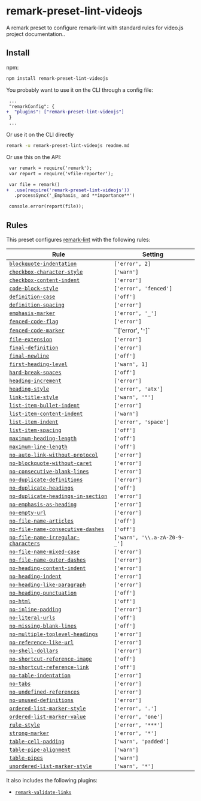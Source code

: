 <!--This file is generated, see build-presets in the remark-link package -->

# remark-preset-lint-videojs

A remark preset to configure remark-lint with standard rules for video.js project documentation..

## Install

npm:

```sh
npm install remark-preset-lint-videojs
```

You probably want to use it on the CLI through a config file:

```diff
 ...
 "remarkConfig": {
+  "plugins": ["remark-preset-lint-videojs"]
 }
 ...
```

Or use it on the CLI directly

```sh
remark -u remark-preset-lint-videojs readme.md
```

Or use this on the API:

```diff
 var remark = require('remark');
 var report = require('vfile-reporter');

 var file = remark()
+  .use(require('remark-preset-lint-videojs'))
   .processSync('_Emphasis_ and **importance**')

 console.error(report(file));
```

## Rules

This preset configures [remark-lint](https://github.com/wooorm/remark-lint) with the following rules:

| Rule                                                                                                                                            | Setting                      |
| ----------------------------------------------------------------------------------------------------------------------------------------------- | ---------------------------- |
| [`blockquote-indentation`](https://github.com/wooorm/remark-lint/tree/master/packages/remark-lint-blockquote-indentation)                       | `['error', 2]`               |
| [`checkbox-character-style`](https://github.com/wooorm/remark-lint/tree/master/packages/remark-lint-checkbox-character-style)                   | `['warn']`                   |
| [`checkbox-content-indent`](https://github.com/wooorm/remark-lint/tree/master/packages/remark-lint-checkbox-content-indent)                     | `['error']`                  |
| [`code-block-style`](https://github.com/wooorm/remark-lint/tree/master/packages/remark-lint-code-block-style)                                   | `['error', 'fenced']`        |
| [`definition-case`](https://github.com/wooorm/remark-lint/tree/master/packages/remark-lint-definition-case)                                     | `['off']`                    |
| [`definition-spacing`](https://github.com/wooorm/remark-lint/tree/master/packages/remark-lint-definition-spacing)                               | `['error']`                  |
| [`emphasis-marker`](https://github.com/wooorm/remark-lint/tree/master/packages/remark-lint-emphasis-marker)                                     | `['error', '_']`             |
| [`fenced-code-flag`](https://github.com/wooorm/remark-lint/tree/master/packages/remark-lint-fenced-code-flag)                                   | `['error']`                  |
| [`fenced-code-marker`](https://github.com/wooorm/remark-lint/tree/master/packages/remark-lint-fenced-code-marker)                               | ``['error', '`'`]`           |
| [`file-extension`](https://github.com/wooorm/remark-lint/tree/master/packages/remark-lint-file-extension)                                       | `['error']`                  |
| [`final-definition`](https://github.com/wooorm/remark-lint/tree/master/packages/remark-lint-final-definition)                                   | `['error']`                  |
| [`final-newline`](https://github.com/wooorm/remark-lint/tree/master/packages/remark-lint-final-newline)                                         | `['off']`                    |
| [`first-heading-level`](https://github.com/wooorm/remark-lint/tree/master/packages/remark-lint-first-heading-level)                             | `['warn', 1]`                |
| [`hard-break-spaces`](https://github.com/wooorm/remark-lint/tree/master/packages/remark-lint-hard-break-spaces)                                 | `['off']`                    |
| [`heading-increment`](https://github.com/wooorm/remark-lint/tree/master/packages/remark-lint-heading-increment)                                 | `['error']`                  |
| [`heading-style`](https://github.com/wooorm/remark-lint/tree/master/packages/remark-lint-heading-style)                                         | `['error', 'atx']`           |
| [`link-title-style`](https://github.com/wooorm/remark-lint/tree/master/packages/remark-lint-link-title-style)                                   | `['warn', '"']`              |
| [`list-item-bullet-indent`](https://github.com/wooorm/remark-lint/tree/master/packages/remark-lint-list-item-bullet-indent)                     | `['error']`                  |
| [`list-item-content-indent`](https://github.com/wooorm/remark-lint/tree/master/packages/remark-lint-list-item-content-indent)                   | `['warn']`                   |
| [`list-item-indent`](https://github.com/wooorm/remark-lint/tree/master/packages/remark-lint-list-item-indent)                                   | `['error', 'space']`         |
| [`list-item-spacing`](https://github.com/wooorm/remark-lint/tree/master/packages/remark-lint-list-item-spacing)                                 | `['off']`                    |
| [`maximum-heading-length`](https://github.com/wooorm/remark-lint/tree/master/packages/remark-lint-maximum-heading-length)                       | `['off']`                    |
| [`maximum-line-length`](https://github.com/wooorm/remark-lint/tree/master/packages/remark-lint-maximum-line-length)                             | `['off']`                    |
| [`no-auto-link-without-protocol`](https://github.com/wooorm/remark-lint/tree/master/packages/remark-lint-no-auto-link-without-protocol)         | `['error']`                  |
| [`no-blockquote-without-caret`](https://github.com/wooorm/remark-lint/tree/master/packages/remark-lint-no-blockquote-without-caret)             | `['error']`                  |
| [`no-consecutive-blank-lines`](https://github.com/wooorm/remark-lint/tree/master/packages/remark-lint-no-consecutive-blank-lines)               | `['error']`                  |
| [`no-duplicate-definitions`](https://github.com/wooorm/remark-lint/tree/master/packages/remark-lint-no-duplicate-definitions)                   | `['error']`                  |
| [`no-duplicate-headings`](https://github.com/wooorm/remark-lint/tree/master/packages/remark-lint-no-duplicate-headings)                         | `['off']`                    |
| [`no-duplicate-headings-in-section`](https://github.com/wooorm/remark-lint/tree/master/packages/remark-lint-no-duplicate-headings-in-section)   | `['error']`                  |
| [`no-emphasis-as-heading`](https://github.com/wooorm/remark-lint/tree/master/packages/remark-lint-no-emphasis-as-heading)                       | `['error']`                  |
| [`no-empty-url`](https://github.com/wooorm/remark-lint/tree/master/packages/remark-lint-no-empty-url)                                           | `['error']`                  |
| [`no-file-name-articles`](https://github.com/wooorm/remark-lint/tree/master/packages/remark-lint-no-file-name-articles)                         | `['off']`                    |
| [`no-file-name-consecutive-dashes`](https://github.com/wooorm/remark-lint/tree/master/packages/remark-lint-no-file-name-consecutive-dashes)     | `['off']`                    |
| [`no-file-name-irregular-characters`](https://github.com/wooorm/remark-lint/tree/master/packages/remark-lint-no-file-name-irregular-characters) | `['warn', '\\.a-zA-Z0-9-_']` |
| [`no-file-name-mixed-case`](https://github.com/wooorm/remark-lint/tree/master/packages/remark-lint-no-file-name-mixed-case)                     | `['error']`                  |
| [`no-file-name-outer-dashes`](https://github.com/wooorm/remark-lint/tree/master/packages/remark-lint-no-file-name-outer-dashes)                 | `['error']`                  |
| [`no-heading-content-indent`](https://github.com/wooorm/remark-lint/tree/master/packages/remark-lint-no-heading-content-indent)                 | `['error']`                  |
| [`no-heading-indent`](https://github.com/wooorm/remark-lint/tree/master/packages/remark-lint-no-heading-indent)                                 | `['error']`                  |
| [`no-heading-like-paragraph`](https://github.com/wooorm/remark-lint/tree/master/packages/remark-lint-no-heading-like-paragraph)                 | `['error']`                  |
| [`no-heading-punctuation`](https://github.com/wooorm/remark-lint/tree/master/packages/remark-lint-no-heading-punctuation)                       | `['off']`                    |
| [`no-html`](https://github.com/wooorm/remark-lint/tree/master/packages/remark-lint-no-html)                                                     | `['off']`                    |
| [`no-inline-padding`](https://github.com/wooorm/remark-lint/tree/master/packages/remark-lint-no-inline-padding)                                 | `['error']`                  |
| [`no-literal-urls`](https://github.com/wooorm/remark-lint/tree/master/packages/remark-lint-no-literal-urls)                                     | `['off']`                    |
| [`no-missing-blank-lines`](https://github.com/wooorm/remark-lint/tree/master/packages/remark-lint-no-missing-blank-lines)                       | `['off']`                    |
| [`no-multiple-toplevel-headings`](https://github.com/wooorm/remark-lint/tree/master/packages/remark-lint-no-multiple-toplevel-headings)         | `['error']`                  |
| [`no-reference-like-url`](https://github.com/wooorm/remark-lint/tree/master/packages/remark-lint-no-reference-like-url)                         | `['error']`                  |
| [`no-shell-dollars`](https://github.com/wooorm/remark-lint/tree/master/packages/remark-lint-no-shell-dollars)                                   | `['error']`                  |
| [`no-shortcut-reference-image`](https://github.com/wooorm/remark-lint/tree/master/packages/remark-lint-no-shortcut-reference-image)             | `['off']`                    |
| [`no-shortcut-reference-link`](https://github.com/wooorm/remark-lint/tree/master/packages/remark-lint-no-shortcut-reference-link)               | `['off']`                    |
| [`no-table-indentation`](https://github.com/wooorm/remark-lint/tree/master/packages/remark-lint-no-table-indentation)                           | `['error']`                  |
| [`no-tabs`](https://github.com/wooorm/remark-lint/tree/master/packages/remark-lint-no-tabs)                                                     | `['error']`                  |
| [`no-undefined-references`](https://github.com/wooorm/remark-lint/tree/master/packages/remark-lint-no-undefined-references)                     | `['error']`                  |
| [`no-unused-definitions`](https://github.com/wooorm/remark-lint/tree/master/packages/remark-lint-no-unused-definitions)                         | `['error']`                  |
| [`ordered-list-marker-style`](https://github.com/wooorm/remark-lint/tree/master/packages/remark-lint-ordered-list-marker-style)                 | `['error', '.']`             |
| [`ordered-list-marker-value`](https://github.com/wooorm/remark-lint/tree/master/packages/remark-lint-ordered-list-marker-value)                 | `['error', 'one']`           |
| [`rule-style`](https://github.com/wooorm/remark-lint/tree/master/packages/remark-lint-rule-style)                                               | `['error', '***']`           |
| [`strong-marker`](https://github.com/wooorm/remark-lint/tree/master/packages/remark-lint-strong-marker)                                         | `['error', '*']`             |
| [`table-cell-padding`](https://github.com/wooorm/remark-lint/tree/master/packages/remark-lint-table-cell-padding)                               | `['warn', 'padded']`         |
| [`table-pipe-alignment`](https://github.com/wooorm/remark-lint/tree/master/packages/remark-lint-table-pipe-alignment)                           | `['warn']`                   |
| [`table-pipes`](https://github.com/wooorm/remark-lint/tree/master/packages/remark-lint-table-pipes)                                             | `['warn']`                   |
| [`unordered-list-marker-style`](https://github.com/wooorm/remark-lint/tree/master/packages/remark-lint-unordered-list-marker-style)             | `['warn', '*']`              |

It also includes the following plugins:

* [`remark-validate-links`](https://github.com/wooorm/remark-validate-links)
